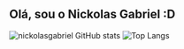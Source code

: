 ## Olá, sou o Nickolas Gabriel :D

![nickolasgabriel GitHub stats](https://github-readme-stats.vercel.app/api?username=nickolasgabriel&show_icons=true&theme=react&title_color=00FA9A&icon_color=00FA9A)
![Top Langs](https://github-readme-stats.vercel.app/api/top-langs/?username=nickolasgabriel&layout=compact&title_color=00FA9A&icon_color=00FA9A)

<div style="display: inline_block"> </br>
  <img aling="center" src="https://img.shields.io/badge/HTML5-E34F26?style=for-the-badge&logo=html5&logoColor=white" alt="">
  <img aling="center" src="https://img.shields.io/badge/CSS3-1572B6?style=for-the-badge&logo=css3&logoColor=white" alt="">
  <img aling="center" src="https://img.shields.io/badge/JavaScript-F7DF1E?style=for-the-badge&logo=javascript&logoColor=black" alt="">
  <img aling="center" src="https://img.shields.io/badge/C-00599C?style=for-the-badge&logo=c&logoColor=white" alt="">
</div>
